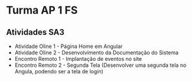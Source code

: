 # Turma AP 1 FS
## Atividades SA3

* Atividade Oline 1 - Página Home em Angular
* Atividade Oline 2 - Desenvolvimento da Documentação do Sistema
* Encontro Remoto 1 - Implantação de eventos no site
* Encontro Remoto 2 - Segunda Tela (Desenvolver uma segunda tela no Angula, podendo ser a tela de login)

